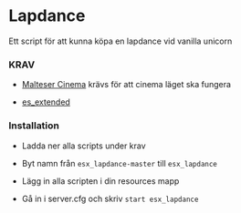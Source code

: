# Lapdance
Ett script för att kunna köpa en lapdance vid vanilla unicorn

### KRAV

 - [Malteser Cinema](https://github.com/malteserboi/malteser_cinema) krävs för att cinema läget ska fungera
 
 
 - [es_extended](https://github.com/ESX-Org/es_extended) 
 
### Installation

 - Ladda ner alla scripts under krav
 
 - Byt namn från ```esx_lapdance-master``` till ```esx_lapdance```
 
 - Lägg in alla scripten i din resources mapp
 
 - Gå in i server.cfg och skriv ``` start esx_lapdance ```
 
 

